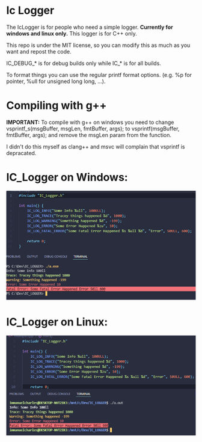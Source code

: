 # Ic Logger
The IcLogger is for people who need a simple logger. **Currently for windows and linux only.**
This logger is for C++ only.

This repo is under the MIT license, so you can modify this as much as you want and repost the code.

IC_DEBUG_* is for debug builds only while IC_* is for all builds.

To format things you can use the regular printf format options. (e.g. %p for pointer, %ull for unsigned long long, ...). 

# Compiling with g++

**IMPORTANT:** To compile with g++ on windows you need to change vsprintf_s(msgBuffer, msgLen, fmtBuffer, args); to vsprintf(msgBuffer, fmtBuffer, args); and remove the msgLen param from the function.

I didn't do this myself as clang++ and msvc will complain that vsprintf is depracated.

# IC_Logger on Windows:
![github image](https://github.com/Imaaaaaaaaaaaaaaan/IcLogger/blob/main/Example_Windows.PNG)

# IC_Logger on Linux:
![github image](https://github.com/Imaaaaaaaaaaaaaaan/IcLogger/blob/main/Example_Linux.PNG)
